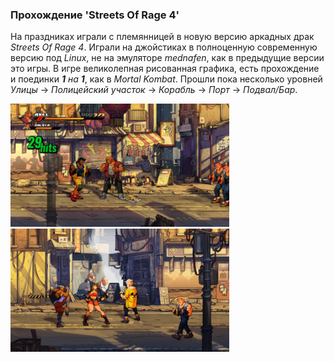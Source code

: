 <!--2023-11-06 21:05:43-->
### Прохождение 'Streets Of Rage 4'
На праздниках играли с племянницей в новую версию аркадных драк *Streets Of Rage 4*. 
Играли на джойстиках в полноценную современную версию под *Linux*,
не на эмуляторе *mednafen*, как в предыдущие версии это игры.
В игре великолепная рисованная графика, есть прохождение и поединки ***1*** *на* ***1***, 
как в *Mortal Kombat*. 
Прошли пока несколько уровней *Улицы* -> *Полицейский участок* -> *Корабль* -> *Порт* -> *Подвал/Бар*.

<img src="./Streets-Of-Rage-4_1.jpg" alt="Streets-Of-Rage-4" width="350">
<img src="./Streets-Of-Rage-4_2.jpg" alt="Streets-Of-Rage-4" width="350">
